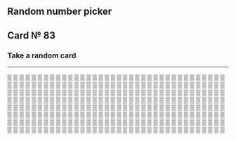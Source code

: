 ## Random number picker 

## Card № 83

### Take a random card
----
[▒](7.md) [▒](99.md) [▒](16.md) [▒](58.md) [▒](64.md) [▒](40.md) [▒](77.md) [▒](6.md) [▒](55.md) [▒](18.md) [▒](37.md) [▒](59.md) [▒](73.md) [▒](75.md) [▒](21.md) [▒](90.md) [▒](18.md) [▒](35.md) [▒](91.md) [▒](1.md) [▒](71.md) [▒](45.md) [▒](90.md) [▒](65.md) [▒](27.md) [▒](66.md) [▒](0.md) [▒](34.md) [▒](0.md) [▒](20.md) [▒](14.md) [▒](10.md) [▒](59.md) [▒](25.md) [▒](25.md) [▒](62.md) [▒](25.md) [▒](81.md) [▒](86.md) [▒](26.md) [▒](61.md) [▒](80.md) [▒](70.md) [▒](90.md) [▒](36.md) [▒](79.md) [▒](12.md) [▒](37.md) [▒](64.md) [▒](62.md) [▒](82.md) [▒](97.md) [▒](63.md) [▒](24.md) [▒](70.md) [▒](33.md) [▒](23.md) [▒](19.md) [▒](8.md) [▒](20.md) [▒](95.md) [▒](59.md) [▒](14.md) [▒](24.md) [▒](4.md) [▒](11.md) [▒](84.md) [▒](84.md) [▒](88.md) [▒](62.md) [▒](86.md) [▒](51.md) [▒](73.md) [▒](48.md) [▒](81.md) [▒](32.md) [▒](7.md) [▒](78.md) [▒](10.md) [▒](35.md) [▒](65.md) [▒](40.md) [▒](64.md) [▒](95.md) [▒](46.md) [▒](17.md) [▒](8.md) [▒](8.md) [▒](97.md) [▒](77.md) [▒](94.md) [▒](7.md) [▒](52.md) [▒](3.md) [▒](83.md) [▒](56.md) [▒](89.md) [▒](9.md) [▒](57.md) [▒](86.md) [▒](92.md) [▒](78.md) [▒](51.md) [▒](3.md) [▒](33.md) [▒](53.md) [▒](94.md) [▒](91.md) [▒](2.md) [▒](96.md) [▒](35.md) [▒](49.md) [▒](98.md) [▒](4.md) [▒](18.md) [▒](67.md) [▒](35.md) [▒](93.md) [▒](88.md) [▒](90.md) [▒](28.md) [▒](73.md) [▒](97.md) [▒](85.md) [▒](2.md) [▒](44.md) [▒](39.md) [▒](22.md) [▒](85.md) [▒](78.md) [▒](43.md) [▒](89.md) [▒](33.md) [▒](3.md) [▒](82.md) [▒](51.md) [▒](13.md) [▒](5.md) [▒](99.md) [▒](42.md) [▒](73.md) [▒](20.md) [▒](80.md) [▒](60.md) [▒](79.md) [▒](58.md) [▒](15.md) [▒](68.md) [▒](54.md) [▒](50.md) [▒](10.md) [▒](23.md) [▒](71.md) [▒](47.md) [▒](69.md) [▒](61.md) [▒](41.md) [▒](43.md) [▒](34.md) [▒](46.md) [▒](50.md) [▒](78.md) [▒](33.md) [▒](54.md) [▒](54.md) [▒](65.md) [▒](20.md) [▒](94.md) [▒](68.md) [▒](57.md) [▒](39.md) [▒](80.md) [▒](44.md) [▒](15.md) [▒](55.md) [▒](51.md) [▒](95.md) [▒](57.md) [▒](70.md) [▒](61.md) [▒](44.md) [▒](28.md) [▒](38.md) [▒](42.md) [▒](4.md) [▒](59.md) [▒](15.md) [▒](83.md) [▒](13.md) [▒](30.md) [▒](66.md) [▒](52.md) [▒](17.md) [▒](21.md) [▒](1.md) [▒](98.md) [▒](93.md) [▒](1.md) [▒](17.md) [▒](21.md) [▒](69.md) [▒](42.md) [▒](34.md) [▒](71.md) [▒](52.md) [▒](10.md) [▒](26.md) [▒](22.md) [▒](39.md) [▒](40.md) [▒](98.md) [▒](8.md) [▒](55.md) [▒](27.md) [▒](82.md) [▒](38.md) [▒](36.md) [▒](27.md) [▒](86.md) [▒](29.md) [▒](56.md) [▒](12.md) [▒](82.md) [▒](87.md) [▒](0.md) [▒](89.md) [▒](28.md) [▒](96.md) [▒](5.md) [▒](43.md) [▒](70.md) [▒](27.md) [▒](16.md) [▒](24.md) [▒](13.md) [▒](45.md) [▒](30.md) [▒](91.md) [▒](71.md) [▒](25.md) [▒](38.md) [▒](85.md) [▒](30.md) [▒](1.md) [▒](11.md) [▒](75.md) [▒](67.md) [▒](32.md) [▒](53.md) [▒](19.md) [▒](41.md) [▒](41.md) [▒](5.md) [▒](75.md) [▒](23.md) [▒](16.md) [▒](56.md) [▒](89.md) [▒](77.md) [▒](80.md) [▒](72.md) [▒](88.md) [▒](96.md) [▒](81.md) [▒](98.md) [▒](92.md) [▒](95.md) [▒](2.md) [▒](69.md) [▒](83.md) [▒](76.md) [▒](56.md) [▒](14.md) [▒](36.md) [▒](37.md) [▒](87.md) [▒](9.md) [▒](53.md) [▒](29.md) [▒](75.md) [▒](28.md) [▒](31.md) [▒](91.md) [▒](77.md) [▒](34.md) [▒](58.md) [▒](47.md) [▒](13.md) 